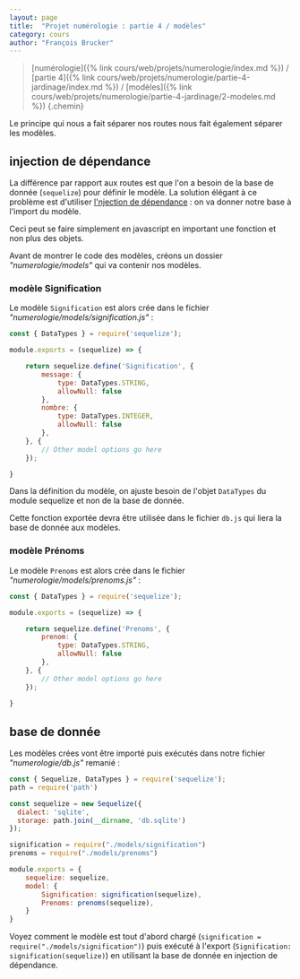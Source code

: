 ```yaml
---
layout: page
title:  "Projet numérologie : partie 4 / modèles"
category: cours
author: "François Brucker"
---
```


> [numérologie]({% link cours/web/projets/numerologie/index.md %}) / [partie 4]({% link cours/web/projets/numerologie/partie-4-jardinage/index.md %}) / [modèles]({% link cours/web/projets/numerologie/partie-4-jardinage/2-modeles.md %})
{.chemin}

Le principe qui nous a fait séparer nos routes nous fait également séparer les modèles.

## injection de dépendance

La différence par rapport aux routes est que l'on a besoin de la base de donnée (`sequelize`) pour définir le modèle. La solution élégant à ce problème est d'utiliser [l'njection de dépendance](https://fr.wikipedia.org/wiki/Injection_de_d%C3%A9pendances) : on va donner notre base à l'import du modèle.

Ceci peut se faire simplement en javascript en important une fonction et non plus des objets.

Avant de montrer le code des modèles, créons un dossier *"numerologie/models"* qui va contenir nos modèles.

### modèle Signification

Le modèle `Signification` est alors crée dans le fichier *"numerologie/models/signification.js"* :

```js
const { DataTypes } = require('sequelize');

module.exports = (sequelize) => {

    return sequelize.define('Signification', {
        message: {
            type: DataTypes.STRING,
            allowNull: false
        },
        nombre: {
            type: DataTypes.INTEGER,
            allowNull: false
        },
    }, {
        // Other model options go here
    });

}

```

Dans la définition du modèle, on ajuste besoin de l'objet `DataTypes` du module sequelize et non de la base de donnée.

Cette fonction exportée devra être utilisée dans le fichier `db.js` qui liera la base de donnée aux modèles.

### modèle Prénoms

Le modèle `Prenoms` est alors crée dans le fichier *"numerologie/models/prenoms.js"* :

```js
const { DataTypes } = require('sequelize');

module.exports = (sequelize) => {

    return sequelize.define('Prenoms', {
        prenom: {
            type: DataTypes.STRING,
            allowNull: false
        },
    }, {
        // Other model options go here
    });
    
}
```

## base de donnée

Les modèles crées vont être importé puis exécutés dans notre fichier *"numerologie/db.js"* remanié :

```js
const { Sequelize, DataTypes } = require('sequelize');
path = require('path')

const sequelize = new Sequelize({
  dialect: 'sqlite',
  storage: path.join(__dirname, 'db.sqlite')
});

signification = require("./models/signification")
prenoms = require("./models/prenoms")

module.exports = {
    sequelize: sequelize,
    model: {
        Signification: signification(sequelize),
        Prenoms: prenoms(sequelize),
    }
}
```

Voyez comment le modèle est tout d'abord chargé (`signification = require("./models/signification")`) puis exécuté à l'export (`Signification: signification(sequelize)`) en utilisant la base de donnée en injection de dépendance.
